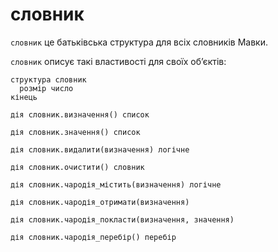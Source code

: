 # словник

`словник` <keyword>це</keyword> батьківська структура для всіх словників <subject>Мавки</subject>.

`словник` описує такі властивості для своїх обʼєктів:

```мавка
структура словник
  розмір число
кінець
```

```мавка
дія словник.визначення() список
```

```мавка
дія словник.значення() список
```

```мавка
дія словник.видалити(визначення) логічне
```

```мавка
дія словник.очистити() словник
```

```мавка
дія словник.чародія_містить(визначення) логічне
```

```мавка
дія словник.чародія_отримати(визначення)
```

```мавка
дія словник.чародія_покласти(визначення, значення)
```

```мавка
дія словник.чародія_перебір() перебір
```